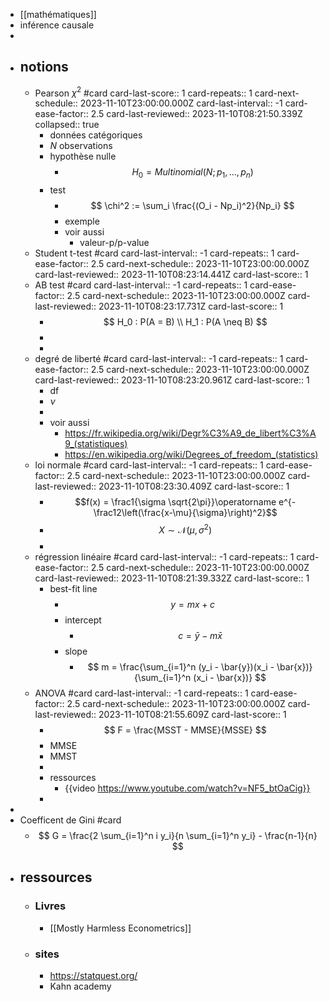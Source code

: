 - [[mathématiques]]
- inférence causale
-
- ## notions
	- Pearson $\chi^2$ #card
	  card-last-score:: 1
	  card-repeats:: 1
	  card-next-schedule:: 2023-11-10T23:00:00.000Z
	  card-last-interval:: -1
	  card-ease-factor:: 2.5
	  card-last-reviewed:: 2023-11-10T08:21:50.339Z
	  collapsed:: true
		- données catégoriques
		- $N$ observations
		- hypothèse nulle
			- $$
			  H_0 = Multinomial(N;p_1,...,p_n)
			  $$
		- test
			- $$
			  \chi^2 := \sum_i \frac{(O_i - Np_i)^2}{Np_i}
			  $$
			- exemple
			- voir aussi
				- valeur-p/p-value
	- Student t-test #card
	  card-last-interval:: -1
	  card-repeats:: 1
	  card-ease-factor:: 2.5
	  card-next-schedule:: 2023-11-10T23:00:00.000Z
	  card-last-reviewed:: 2023-11-10T08:23:14.441Z
	  card-last-score:: 1
	- AB test #card
	  card-last-interval:: -1
	  card-repeats:: 1
	  card-ease-factor:: 2.5
	  card-next-schedule:: 2023-11-10T23:00:00.000Z
	  card-last-reviewed:: 2023-11-10T08:23:17.731Z
	  card-last-score:: 1
		- $$
		  H_0 : P(A = B) \\
		  H_1 : P(A \neq B)
		  $$
		-
		-
	- degré de liberté #card
	  card-last-interval:: -1
	  card-repeats:: 1
	  card-ease-factor:: 2.5
	  card-next-schedule:: 2023-11-10T23:00:00.000Z
	  card-last-reviewed:: 2023-11-10T08:23:20.961Z
	  card-last-score:: 1
		- df
		- $\nu$
		-
		- voir aussi
			- https://fr.wikipedia.org/wiki/Degr%C3%A9_de_libert%C3%A9_(statistiques)
			- https://en.wikipedia.org/wiki/Degrees_of_freedom_(statistics)
	- loi normale #card
	  card-last-interval:: -1
	  card-repeats:: 1
	  card-ease-factor:: 2.5
	  card-next-schedule:: 2023-11-10T23:00:00.000Z
	  card-last-reviewed:: 2023-11-10T08:23:30.409Z
	  card-last-score:: 1
		- $$f(x) = \frac1{\sigma \sqrt{2\pi}}\operatorname e^{-\frac12\left(\frac{x-\mu}{\sigma}\right)^2}$$
		- $$X\sim\mathcal N(\mu,\sigma^2)$$
		-
	- régression linéaire #card
	  card-last-interval:: -1
	  card-repeats:: 1
	  card-ease-factor:: 2.5
	  card-next-schedule:: 2023-11-10T23:00:00.000Z
	  card-last-reviewed:: 2023-11-10T08:21:39.332Z
	  card-last-score:: 1
		- best-fit line
			- $$ y = mx + c$$
			- intercept
				- $$
				  c = \bar{y} - m\bar{x}
				  $$
			- slope
				- $$
				  m = \frac{\sum_{i=1}^n (y_i - \bar{y})(x_i - \bar{x})}{\sum_{i=1}^n (x_i - \bar{x})}
				  $$
	- ANOVA #card
	  card-last-interval:: -1
	  card-repeats:: 1
	  card-ease-factor:: 2.5
	  card-next-schedule:: 2023-11-10T23:00:00.000Z
	  card-last-reviewed:: 2023-11-10T08:21:55.609Z
	  card-last-score:: 1
		- $$
		  F = \frac{MSST - MMSE}{MSSE}
		  $$
		- MMSE
		- MMST
		-
		- ressources
			- {{video https://www.youtube.com/watch?v=NF5_btOaCig}}
		-
-
- Coefficent de Gini #card
	- $$
	  G = \frac{2 \sum_{i=1}^n i y_i}{n \sum_{i=1}^n y_i} - \frac{n-1}{n}
	  $$
- ## ressources
	- ### Livres
		- [[Mostly Harmless Econometrics]]
	- ### sites
		- https://statquest.org/
		- Kahn academy
